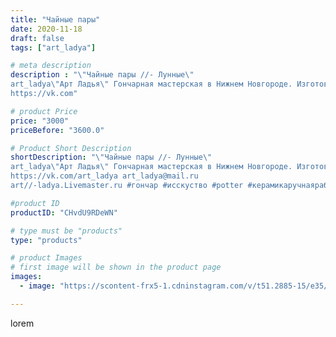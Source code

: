 ```yaml
---
title: "Чайные пары"
date: 2020-11-18
draft: false
tags: ["art_ladya"]

# meta description
description : "\"Чайные пары //- Лунные\" 
art_ladya\"Арт Ладья\" Гончарная мастерская в Нижнем Новгороде. Изготовление керамики и мастер//-классы по обучению. 
https://vk.com"

# product Price
price: "3000"
priceBefore: "3600.0"

# Product Short Description
shortDescription: "\"Чайные пары //- Лунные\" 
art_ladya\"Арт Ладья\" Гончарная мастерская в Нижнем Новгороде. Изготовление керамики и мастер//-классы по обучению. 
https://vk.com/art_ladya art_ladya@mail.ru 
art//-ladya.Livemaster.ru #гончар #исскуство #potter #керамикаручнаяработа #гончарнаямастерская #керамиканазаказ #handmade #посудаизглины #керамика #эксклюзивнаякерамика #dishes #decor #ceramicar #mug #claygoods #tankard #earthenware #ceramic #design #кружка #magic #restaurant #ceramicart #pint #clay #авторскаякерамика #чашечки #луна #kraft #moon"

#product ID
productID: "CHvdU9RDeWN"

# type must be "products"
type: "products"

# product Images
# first image will be shown in the product page
images:
  - image: "https://scontent-frx5-1.cdninstagram.com/v/t51.2885-15/e35/125907212_402307100817731_1925060086915875467_n.jpg?se=7&_nc_ht=scontent-frx5-1.cdninstagram.com&_nc_cat=111&_nc_ohc=bmGFRkFjRCwAX93kq5c&edm=APU89FABAAAA&ccb=7-4&oh=9baf973589ec9b937b509cb68306eedf&oe=612C43AE&_nc_sid=86f79a&ig_cache_key=MjQ0NTMwMjEwNjIwODIwMDA3Nw%3D%3D.2-ccb7-4"

---
```

lorem
